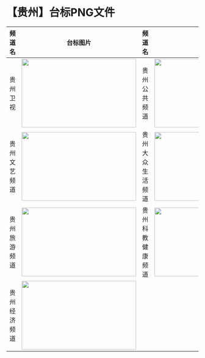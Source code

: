 # 【贵州】台标PNG文件
|频道名|台标图片|频道名|台标图片|
|:---|:---:|:---|:---:|
|贵州卫视|<img src="https://raw.githubusercontent.com/wanglindl/TVLogo/main/img/Guizhou.png" width="300" height="180">|贵州公共频道|<img src="https://raw.githubusercontent.com/wanglindl/TVLogo/main/img/Guizhou1.png" width="300" height="180">|
|贵州文艺频道|<img src="https://raw.githubusercontent.com/wanglindl/TVLogo/main/img/Guizhou2.png" width="300" height="180">|贵州大众生活频道|<img src="https://raw.githubusercontent.com/wanglindl/TVLogo/main/img/Guizhou3.png" width="300" height="180">|
|贵州旅游频道|<img src="https://raw.githubusercontent.com/wanglindl/TVLogo/main/img/Guizhou4.png" width="300" height="180">|贵州科教健康频道|<img src="https://raw.githubusercontent.com/wanglindl/TVLogo/main/img/Guizhou5.png" width="300" height="180">|
|贵州经济频道|<img src="https://raw.githubusercontent.com/wanglindl/TVLogo/main/img/Guizhou6.png" width="300" height="180">|
